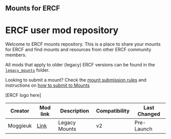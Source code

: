 Mounts for ERCF
---
# ERCF user mod repository

Welcome to ERCF mounts repository. This is a place to share your mounts for ERCF and find mounts and resources from other ERCF community members.

All mods that apply to older (legacy) ERCF versions can be found in the [`legacy_mounts`](./legacy_mounts) folder.

Looking to submit a mount? Check the [mount submission rules](https://github.com/Enraged-Rabbit-Community/ERCF_v3/blob/main/Mounts/Mount-Submission-Rules.md) and instructions on [how to submit to Mounts](https://github.com/Enraged-Rabbit-Community/ERCF_v3/blob/main/Mounts/How-to-Submit-Mounts.md)

\[ERCF logo here\]


| Creator | Mod link | Description | Compatibility | Last Changed |
| --- | --- | --- | --- | --- |
| Moggieuk | [Link](/Mounts/legacy_mounts/) | Legacy Mounts | v2 | Pre-Launch |
